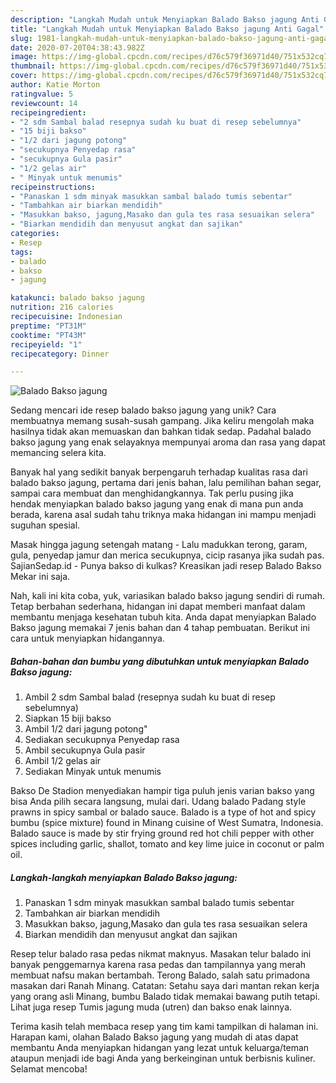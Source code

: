 ```yaml
---
description: "Langkah Mudah untuk Menyiapkan Balado Bakso jagung Anti Gagal"
title: "Langkah Mudah untuk Menyiapkan Balado Bakso jagung Anti Gagal"
slug: 1981-langkah-mudah-untuk-menyiapkan-balado-bakso-jagung-anti-gagal
date: 2020-07-20T04:38:43.982Z
image: https://img-global.cpcdn.com/recipes/d76c579f36971d40/751x532cq70/balado-bakso-jagung-foto-resep-utama.jpg
thumbnail: https://img-global.cpcdn.com/recipes/d76c579f36971d40/751x532cq70/balado-bakso-jagung-foto-resep-utama.jpg
cover: https://img-global.cpcdn.com/recipes/d76c579f36971d40/751x532cq70/balado-bakso-jagung-foto-resep-utama.jpg
author: Katie Morton
ratingvalue: 5
reviewcount: 14
recipeingredient:
- "2 sdm Sambal balad resepnya sudah ku buat di resep sebelumnya"
- "15 biji bakso"
- "1/2 dari jagung potong"
- "secukupnya Penyedap rasa"
- "secukupnya Gula pasir"
- "1/2 gelas air"
- " Minyak untuk menumis"
recipeinstructions:
- "Panaskan 1 sdm minyak masukkan sambal balado tumis sebentar"
- "Tambahkan air biarkan mendidih"
- "Masukkan bakso, jagung,Masako dan gula tes rasa sesuaikan selera"
- "Biarkan mendidih dan menyusut angkat dan sajikan"
categories:
- Resep
tags:
- balado
- bakso
- jagung

katakunci: balado bakso jagung 
nutrition: 216 calories
recipecuisine: Indonesian
preptime: "PT31M"
cooktime: "PT43M"
recipeyield: "1"
recipecategory: Dinner

---
```



![Balado Bakso jagung](https://img-global.cpcdn.com/recipes/d76c579f36971d40/751x532cq70/balado-bakso-jagung-foto-resep-utama.jpg)

Sedang mencari ide resep balado bakso jagung yang unik? Cara membuatnya memang susah-susah gampang. Jika keliru mengolah maka hasilnya tidak akan memuaskan dan bahkan tidak sedap. Padahal balado bakso jagung yang enak selayaknya mempunyai aroma dan rasa yang dapat memancing selera kita.

Banyak hal yang sedikit banyak berpengaruh terhadap kualitas rasa dari balado bakso jagung, pertama dari jenis bahan, lalu pemilihan bahan segar, sampai cara membuat dan menghidangkannya. Tak perlu pusing jika hendak menyiapkan balado bakso jagung yang enak di mana pun anda berada, karena asal sudah tahu triknya maka hidangan ini mampu menjadi suguhan spesial.

Masak hingga jagung setengah matang - Lalu madukkan terong, garam, gula, penyedap jamur dan merica secukupnya, cicip rasanya jika sudah pas. SajianSedap.id - Punya bakso di kulkas? Kreasikan jadi resep Balado Bakso Mekar ini saja.


Nah, kali ini kita coba, yuk, variasikan balado bakso jagung sendiri di rumah. Tetap berbahan sederhana, hidangan ini dapat memberi manfaat dalam membantu menjaga kesehatan tubuh kita. Anda dapat menyiapkan Balado Bakso jagung memakai 7 jenis bahan dan 4 tahap pembuatan. Berikut ini cara untuk menyiapkan hidangannya.

<!--inarticleads1-->

##### Bahan-bahan dan bumbu yang dibutuhkan untuk menyiapkan Balado Bakso jagung:

1. Ambil 2 sdm Sambal balad (resepnya sudah ku buat di resep sebelumnya)
1. Siapkan 15 biji bakso
1. Ambil 1/2 dari jagung potong&#34;
1. Sediakan secukupnya Penyedap rasa
1. Ambil secukupnya Gula pasir
1. Ambil 1/2 gelas air
1. Sediakan  Minyak untuk menumis


Bakso De Stadion menyediakan hampir tiga puluh jenis varian bakso yang bisa Anda pilih secara langsung, mulai dari. Udang balado Padang style prawns in spicy sambal or balado sauce. Balado is a type of hot and spicy bumbu (spice mixture) found in Minang cuisine of West Sumatra, Indonesia. Balado sauce is made by stir frying ground red hot chili pepper with other spices including garlic, shallot, tomato and key lime juice in coconut or palm oil. 

<!--inarticleads2-->

##### Langkah-langkah menyiapkan Balado Bakso jagung:

1. Panaskan 1 sdm minyak masukkan sambal balado tumis sebentar
1. Tambahkan air biarkan mendidih
1. Masukkan bakso, jagung,Masako dan gula tes rasa sesuaikan selera
1. Biarkan mendidih dan menyusut angkat dan sajikan


Resep telur balado rasa pedas nikmat maknyus. Masakan telur balado ini banyak penggemarnya karena rasa pedas dan tampilannya yang merah membuat nafsu makan bertambah. Terong Balado, salah satu primadona masakan dari Ranah Minang. Catatan: Setahu saya dari mantan rekan kerja yang orang asli Minang, bumbu Balado tidak memakai bawang putih tetapi. Lihat juga resep Tumis jagung muda (utren) dan bakso enak lainnya. 

Terima kasih telah membaca resep yang tim kami tampilkan di halaman ini. Harapan kami, olahan Balado Bakso jagung yang mudah di atas dapat membantu Anda menyiapkan hidangan yang lezat untuk keluarga/teman ataupun menjadi ide bagi Anda yang berkeinginan untuk berbisnis kuliner. Selamat mencoba!
